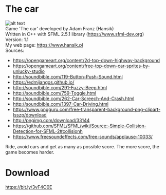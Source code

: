 # The car
![alt text](https://i.imgur.com/knhtKac.png) \
Game 'The car' developed by Adam Franz (Hansik) \
Written in C++ with SFML 2.5.1 library (https://www.sfml-dev.org) \
Version: 1.1 \
My web page: https://www.hansik.pl \
Sources:
- https://opengameart.org/content/2d-top-down-highway-background
- https://opengameart.org/content/free-top-down-car-sprites-by-unlucky-studio
- http://soundbible.com/119-Button-Push-Sound.html
- https://edmijangos.github.io/
- http://soundbible.com/291-Fuzzy-Beep.html
- http://soundbible.com/759-Toggle.html
- http://soundbible.com/262-Car-Screech-And-Crash.html
- http://soundbible.com/1397-Car-Driving.html
- https://www.pngguru.com/free-transparent-background-png-clipart-lsszp/download
- http://pngimg.com/download/33144
- https://github.com/SFML/SFML/wiki/Source:-Simple-Collision-Detection-for-SFML-2#collisionh
- https://www.freesoundeffects.com/free-sounds/applause-10033/

Ride, avoid cars and get as many as possible score. The more score, the game becomes harder.

# Download

https://bit.ly/3vF4O0E
